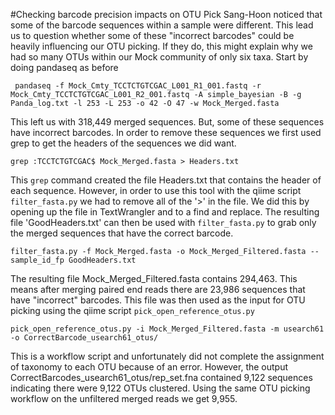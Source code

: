 #Checking barcode precision impacts on OTU Pick
Sang-Hoon noticed that some of the barcode sequences within a sample were different. This lead us to question whether some of these "incorrect barcodes" could be heavily influencing our OTU picking. If they do, this might explain why we had so many OTUs within our Mock community of only six taxa.
 Start by doing pandaseq as before
 ````
  pandaseq -f Mock_Cmty_TCCTCTGTCGAC_L001_R1_001.fastq -r Mock_Cmty_TCCTCTGTCGAC_L001_R2_001.fastq -A simple_bayesian -B -g Panda_log.txt -l 253 -L 253 -o 42 -O 47 -w Mock_Merged.fasta
 ````

  This left us with 318,449 merged sequences. But, some of these sequences have incorrect barcodes. In order to remove these sequences we first used grep to get the headers of the sequences we did want.
   ````
   grep :TCCTCTGTCGAC$ Mock_Merged.fasta > Headers.txt
   ````
   This `grep` command created the file Headers.txt that contains the header of each sequence. However, in order to use this tool with the qiime script `filter_fasta.py` we had to remove all of the '>' in the file. We did this by opening up the file in TextWrangler and to a find and replace. The resulting file 'GoodHeaders.txt' can then be used with `filter_fasta.py` to grab only the merged sequences that have the correct barcode.
   ````
   filter_fasta.py -f Mock_Merged.fasta -o Mock_Merged_Filtered.fasta --sample_id_fp GoodHeaders.txt
   ````
   The resulting file Mock_Merged_Filtered.fasta contains 294,463. This means after merging paired end reads there are 23,986 sequences that have "incorrect" barcodes. This file was then used as the input for OTU picking using the qiime script `pick_open_reference_otus.py`
   ````
   pick_open_reference_otus.py -i Mock_Merged_Filtered.fasta -m usearch61 -o CorrectBarcode_usearch61_otus/
   ````
   This is a workflow script and unfortunately did not complete the assignment of taxonomy to each OTU because of an error. However, the output CorrectBarcodes_usearch61_otus/rep_set.fna contained 9,122 sequences indicating there were 9,122 OTUs clustered. Using the same OTU picking workflow on the unfiltered merged reads we get 9,955. 
